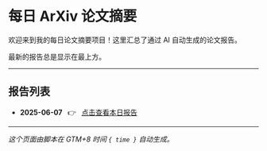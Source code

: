 # 每日 ArXiv 论文摘要

欢迎来到我的每日论文摘要项目！这里汇总了通过 AI 自动生成的论文报告。

最新的报告总是显示在最上方。

---

## 报告列表

- **2025-06-07**  👉  [点击查看本日报告](data/2025-06-07.md)


---
*这个页面由脚本在 GTM+8 时间 `{ time }` 自动生成。*
